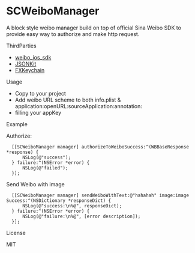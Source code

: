 SCWeiboManager
==============

A block style weibo manager build on top of official Sina Weibo SDK to provide easy way to authorize and make http request.


ThirdParties
 * [weibo_ios_sdk](https://github.com/sinaweibosdk/weibo_ios_sdk)
 * [JSONKit](https://github.com/johnezang/JSONKit)
 * [FXKeychain](https://github.com/nicklockwood/FXKeychain)

Usage
 * Copy to your project
 * Add weibo URL scheme to both info.plist & application:openURL:sourceApplication:annotation:
 * filling your appKey

Example

  Authorize:
  ```
    [[SCWeiboManager manager] authorizeToWeiboSuccess:^(WBBaseResponse *response) {
        NSLog(@"success");
    } failure:^(NSError *error) {
        NSLog(@"failed");
    }];

  ```

  Send Weibo with image
  ```
    [[SCWeiboManager manager] sendWeiboWithText:@"hahahah" image:image Success:^(NSDictionary *responseDict) {
        NSLog(@"success:\n%@", responseDict);
    } failure:^(NSError *error) {
        NSLog(@"failure:\n%@", [error description]);
    }];
  ```
License

MIT
